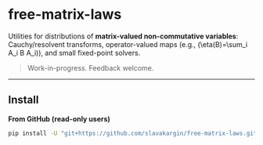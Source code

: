# free-matrix-laws

Utilities for distributions of **matrix-valued non-commutative variables**:
Cauchy/resolvent transforms, operator-valued maps (e.g., \(\eta(B)=\sum_i A_i B A_i\)),
and small fixed-point solvers.

> Work-in-progress. Feedback welcome.

---

## Install

**From GitHub (read-only users)**
```bash
pip install -U "git+https://github.com/slavakargin/free-matrix-laws.git@main"
```
